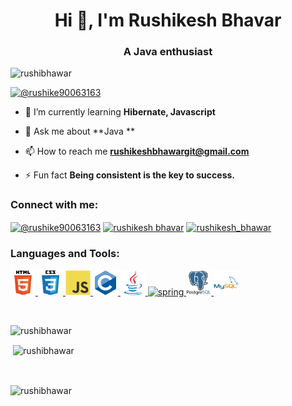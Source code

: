 <h1 align="center">Hi 👋, I'm Rushikesh Bhavar</h1>
<h3 align="center">A Java enthusiast</h3>

<p align="left"> <img src="https://komarev.com/ghpvc/?username=rushibhawar&label=Profile%20views&color=0e75b6&style=flat" alt="rushibhawar" /> </p>

<p align="left"> <a href="https://twitter.com/@rushike90063163" target="blank"><img src="https://img.shields.io/twitter/follow/@rushike90063163?logo=twitter&style=for-the-badge" alt="@rushike90063163" /></a> </p>

- 🌱 I’m currently learning **Hibernate, Javascript**

- 💬 Ask me about **Java **

- 📫 How to reach me **rushikeshbhawargit@gmail.com**

- ⚡ Fun fact **Being consistent is the key to success.**

<h3 align="left">Connect with me:</h3>
<p align="left">
<a href="https://twitter.com/@rushike90063163" target="blank"><img align="center" src="https://raw.githubusercontent.com/rahuldkjain/github-profile-readme-generator/master/src/images/icons/Social/twitter.svg" alt="@rushike90063163" height="30" width="40" /></a>
<a href="https://linkedin.com/in/rushikesh bhavar" target="blank"><img align="center" src="https://raw.githubusercontent.com/rahuldkjain/github-profile-readme-generator/master/src/images/icons/Social/linked-in-alt.svg" alt="rushikesh bhavar" height="30" width="40" /></a>
<a href="https://instagram.com/rushikesh_bhawar" target="blank"><img align="center" src="https://raw.githubusercontent.com/rahuldkjain/github-profile-readme-generator/master/src/images/icons/Social/instagram.svg" alt="rushikesh_bhawar" height="30" width="40" /></a>
</p>

<h3 align="left">Languages and Tools:</h3>
<p align="left">  <a href="https://www.w3.org/html/" target="_blank" rel="noreferrer"> <img src="https://raw.githubusercontent.com/devicons/devicon/master/icons/html5/html5-original-wordmark.svg" alt="html5" width="40" height="40"/> </a> <a href="https://www.w3schools.com/css/" target="_blank" rel="noreferrer"> <img src="https://raw.githubusercontent.com/devicons/devicon/master/icons/css3/css3-original-wordmark.svg" alt="css3" width="40" height="40"/> </a> <a href="https://developer.mozilla.org/en-US/docs/Web/JavaScript" target="_blank" rel="noreferrer"> <img src="https://raw.githubusercontent.com/devicons/devicon/master/icons/javascript/javascript-original.svg" alt="javascript" width="40" height="40"/> </a> <a href="https://www.cprogramming.com/" target="_blank" rel="noreferrer"> <img src="https://raw.githubusercontent.com/devicons/devicon/master/icons/c/c-original.svg" alt="c" width="40" height="40"/> </a> <a href="https://www.java.com" target="_blank" rel="noreferrer"> <img src="https://raw.githubusercontent.com/devicons/devicon/master/icons/java/java-original.svg" alt="java" width="40" height="40"/> </a> <a href="https://spring.io/" target="_blank" rel="noreferrer"> <img src="https://www.vectorlogo.zone/logos/springio/springio-icon.svg" alt="spring" width="40" height="40"/> </a> <a href="https://www.postgresql.org" target="_blank" rel="noreferrer"> <img src="https://raw.githubusercontent.com/devicons/devicon/master/icons/postgresql/postgresql-original-wordmark.svg" alt="postgresql" width="40" height="40"/> </a> <a href="https://www.mysql.com/" target="_blank" rel="noreferrer"> <img src="https://raw.githubusercontent.com/devicons/devicon/master/icons/mysql/mysql-original-wordmark.svg" alt="mysql" width="40" height="40"/> </a>  </p>
<br>
<p><img align="left" src="https://github-readme-stats.vercel.app/api/top-langs?username=rushibhawar&show_icons=true&locale=en&layout=compact" alt="rushibhawar" /></p>
<br>
<p>&nbsp;<img align="center" src="https://github-readme-stats.vercel.app/api?username=rushibhawar&show_icons=true&locale=en" alt="rushibhawar" /></p>
<br>
<p><img align="center" src="https://github-readme-streak-stats.herokuapp.com/?user=rushibhawar&" alt="rushibhawar" /></p>
